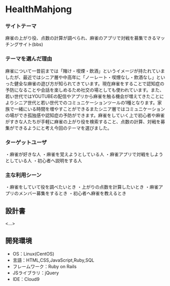 # HealthMahjong

### サイトテーマ
麻雀の上がり役、点数の計算が調べられ、麻雀のアプリで対戦を募集できるマッチングサイト(bbs)
　

### テーマを選んだ理由
麻雀について一昔前までは「賭け・喫煙・飲酒」というイメージが持たれていましたが、最近ではシニア層や中高年に「ノーレート・喫煙なし・飲酒なし」といった健全な麻雀の遊び方が知られてきています。現在麻雀をすることで認知症の予防になることや会話を楽しめるため社交の場としても使われています。また、若い世代ではYOUTUBEの配信やアプリから麻雀を触る機会が増えてきたことによりシニア世代と若い世代でのコミュニケーションツールの1種となります。家族で一緒にいる時間を増やすことができるまたシニア層ではコミュニケーションの場ができ孤独感や認知症の予防ができます。麻雀をしていく上で初心者や麻雀がすきな人たちが手軽に麻雀の上がり役を検索すること、点数の計算、対戦を募集ができるようにと考え今回のテーマを選びました。

### ターゲットユーザ
・麻雀が好きな人
・麻雀を覚えようとしている人
・麻雀アプリで対戦をしようとしている人
・初心者へ説明をする人

### 主な利用シーン
・麻雀をしていて役を調べたいとき
・上がりの点数を計算したいとき
・麻雀アプリのメンバー募集をするとき
・初心者へ麻雀を教えるとき

## 設計書
<...>

## 開発環境
- OS：Linux(CentOS)
- 言語：HTML,CSS,JavaScript,Ruby,SQL
- フレームワーク：Ruby on Rails
- JSライブラリ：jQuery
- IDE：Cloud9